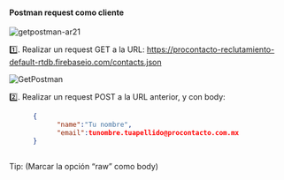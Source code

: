 #### Postman request como cliente

![getpostman-ar21](https://user-images.githubusercontent.com/91232190/166068250-9d717472-ef98-46e9-8c5e-a45e90e15deb.png)


1️⃣.	Realizar un request GET a la URL: https://procontacto-reclutamiento-default-rtdb.firebaseio.com/contacts.json

![GetPostman](https://user-images.githubusercontent.com/91232190/166070648-46111b49-bf05-4cb5-81f6-6177342c5ccb.PNG)

2️⃣.	Realizar un request POST a la URL anterior, y con body:
      
  ```Json
        {
              "name":"Tu nombre",
              "email":tunombre.tuapellido@procontacto.com.mx
        }
        
  ```
Tip: (Marcar la opción “raw” como body)

